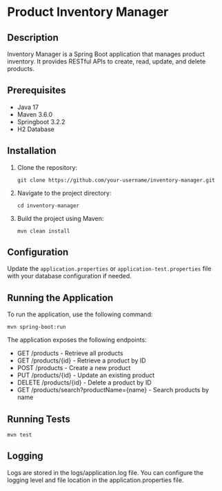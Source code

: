 # Product Inventory Manager

## Description
Inventory Manager is a Spring Boot application that manages product inventory. It provides RESTful APIs to create, read, update, and delete products.

## Prerequisites
- Java 17 
- Maven 3.6.0 
- Springboot 3.2.2
- H2 Database

## Installation
1. Clone the repository:
    ```
    git clone https://github.com/your-username/inventory-manager.git
    ```
2. Navigate to the project directory:
    ```
    cd inventory-manager
    ```
3. Build the project using Maven:
    ```
    mvn clean install
    ```

## Configuration
Update the `application.properties` or `application-test.properties` file with your database configuration if needed.

## Running the Application
To run the application, use the following command:
```
mvn spring-boot:run
```

The application exposes the following endpoints:  

- GET /products - Retrieve all products
- GET /products/{id} - Retrieve a product by ID
- POST /products - Create a new product
- PUT /products/{id} - Update an existing product
- DELETE /products/{id} - Delete a product by ID
- GET /products/search?productName={name} - Search products by name

## Running Tests
```
mvn test
```

## Logging 
Logs are stored in the logs/application.log file. You can configure the logging level and file location in the application.properties file.